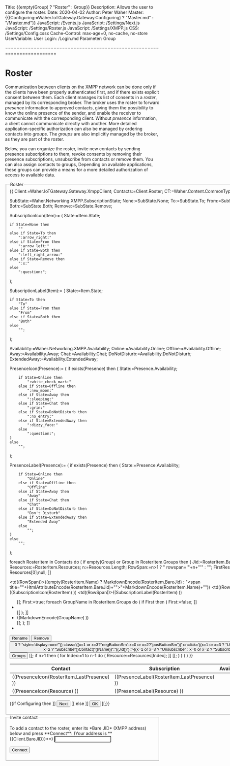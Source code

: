﻿Title: {{empty(Group) ? "Roster" : Group}}
Description: Allows the user to configure the roster.
Date: 2020-04-02
Author: Peter Waher
Master: {{(Configuring:=Waher.IoTGateway.Gateway.Configuring) ? "Master.md" : "/Master.md"}}
JavaScript: /Events.js
JavaScript: /Settings/Next.js
JavaScript: /Settings/Roster.js
JavaScript: /Settings/XMPP.js
CSS: /Settings/Config.cssx
Cache-Control: max-age=0, no-cache, no-store
UserVariable: User
Login: /Login.md
Parameter: Group

========================================================================

Roster
===================

Communication between clients on the XMPP network can be done only if the clients have been properly authenticated first, and if there
exists explicit consent between them. Each client manages its list of consents in a *roster*, managed by its corresponding broker. The
broker uses the roster to forward *presence* information to approved contacts, giving them the possibility to know the online presence
of the sender, and enable the receiver to communicate with the corresponding client. Without *presence* information, a client cannot 
communicate directly with another. More detailed application-specific authorization can also be managed by ordering contacts into *groups*. 
The *groups* are also implicitly managed by the broker, as they are part of the roster.

Below, you can organize the roster, invite new contacts by sending presence subscriptions to them, revoke consents by removing their
presence subscriptions, unsubscribe from contacts or remove them. You can also assign contacts to groups, Depending on available applications,
these groups can provide a means for a more detailed authorization of access to available data.

<form>
<fieldset>
<legend>Roster</legend>

<div id='Roster'>
<table>
<thead>
<th>Contact</th>
<th colspan="2">Subscription</th>
<th colspan="2">Available</th>
<th>Groups</th>
<th></th>
</thead>
<tbody>
{{
Client:=Waher.IoTGateway.Gateway.XmppClient;
Contacts:=Client.Roster;
CT:=Waher.Content.CommonTypes;

SubState:=Waher.Networking.XMPP.SubscriptionState;
None:=SubState.None;
To:=SubState.To;
From:=SubState.From;
Both:=SubState.Both;
Remove:=SubState.Remove;

SubscriptionIcon(Item):=
(
	State:=Item.State;

	if State=None then
		""
	else if State=To then
		":arrow_right:"
	else if State=From then
		":arrow_left:"
	else if State=Both then
		":left_right_arrow:"
	else if State=Remove then
		":x:"
	else
		":question:";
);

SubscriptionLabel(Item):=
(
	State:=Item.State;

	if State=To then
		"To"
	else if State=From then
		"From"
	else if State=Both then
		"Both"
	else 
		"";
);

Availability:=Waher.Networking.XMPP.Availability;
Online:=Availability.Online;
Offline:=Availability.Offline;
Away:=Availability.Away;
Chat:=Availability.Chat;
DoNotDisturb:=Availability.DoNotDisturb;
ExtendedAway:=Availability.ExtendedAway;

PresenceIcon(Presence):=
(
	if exists(Presence) then
	(
		State:=Presence.Availability;

		if State=Online then
			":white_check_mark:"
		else if State=Offline then
			":new_moon:"
		else if State=Away then
			":sleeping:"
		else if State=Chat then
			":grin:"
		else if State=DoNotDisturb then
			":no_entry:"
		else if State=ExtendedAway then
			":dizzy_face:"
		else
			":question:";
	)
	else
		"";
);

PresenceLabel(Presence):=
(
	if exists(Presence) then
	(
		State:=Presence.Availability;

		if State=Online then
			"Online"
		else if State=Offline then
			"Offline"
		else if State=Away then
			"Away"
		else if State=Chat then
			"Chat"
		else if State=DoNotDisturb then
			"Don't Disturb"
		else if State=ExtendedAway then
			"Extended Away"
		else
			"";
	)
	else
		"";
);

foreach RosterItem in Contacts do
(
	if empty(Group) or Group in RosterItem.Groups then
	(
		Jid:=RosterItem.BareJid;
		Resources:=RosterItem.Resources;
		n:=Resources.Length;
		RowSpan:=n>1 ? " rowspan='"+n+"'" : "";
		FirstResource:=n>0?Resources[0];null;
		]]<tr data-bare-jid='((Jid))' data-full-jid='((exists(FirstResource)?FirstResource?.From))'>
<td((RowSpan))>((empty(RosterItem.Name) ? MarkdownEncode(RosterItem.BareJid) : "<span title=\""+HtmlAttributeEncode(RosterItem.BareJid)+"\">"+MarkdownEncode(RosterItem.Name)+"</span>"))</td>
<td((RowSpan))>((SubscriptionIcon(RosterItem) ))</td>
<td((RowSpan))>((SubscriptionLabel(RosterItem) ))</td>
<td>((PresenceIcon(RosterItem.LastPresence) ))</td>
<td>((PresenceLabel(RosterItem.LastPresence) ))</td>
<td((RowSpan))><div class="TagContainer"><ul class="GroupList">[[;
		First:=true;
		foreach GroupName in RosterItem.Groups do
		(
			if First then
			(
				First:=false;
				]]<li></li>[[
			);
			]]<li class="GroupLink" onclick="OpenGroup('((CT.JsonStringEncode(GroupName).Replace("'", "\\'") ))')">((MarkdownEncode(GroupName) ))</li>[[;
		);
		]]<li></li></ul><div class="EndOfTags"></div></div></td>
<td((RowSpan))><button type='button' class='posButtonSm' onclick='RenameContact("((Name))","((Jid))");'>Rename</button> <button type='button' class='negButtonSm' onclick='RemoveContact("((Name))","((Jid))");'>Remove</button> <button type='button' (((x:=RosterItem.State+0)>3 ? "style='display:none'")) class='((x=1 or x=3?"negButtonSm":x=0 or x=2?"posButtonSm"))' onclick='((x=1 or x=3 ? "Unsubscribe" : x=0 or x=2 ? "Subscribe"))Contact("((Name))","((Jid))");'>((x=1 or x=3 ? "Unsubscribe" : x=0 or x=2 ? "Subscribe"))</button> <button id='GroupsButton_((System.Guid.NewGuid();))' type='button' class='posButtonSm' onclick='EditContactGroups(this,"((Jid))");'>Groups</button></td>
</tr>
[[;
		if n>1 then
		(
			for Index:=1 to n-1 do
			(
				Resource:=Resources[Index];
				]]<tr data-bare-jid='((Jid))' data-full-jid='((Resource.From))'>
<td>((PresenceIcon(Resource) ))</td>
<td>((PresenceLabel(Resource) ))</td>
</tr>
[[;
			)
		)
	)
)
}}
</tbody>
</table>
</div>

<p>
{{if Configuring then ]]
<button id='NextButton' type='button' onclick='Next()'>Next</button>
[[ else ]]
<button id='NextButton' type='button' onclick='Ok()'>OK</button>
[[;}}
</p>
</fieldset>

<fieldset>
<legend>Invite contact</legend>

<p>
<label for="ConnectToJID">To add a contact to the roster, enter its *Bare JID* (XMPP address) below and press **Connect**: (Your address is **{{Client.BareJID}}**)</label>  
<input id="ConnectToJID" name="ConnectToJID" type="email" autofocus="autofocus" onkeydown="return ConnectToKeyDown(this,event);"/>
</p>

<button class='posButton' type="button" onclick="ConnectToContact();">Connect</button>

</fieldset>
</form>
